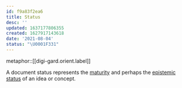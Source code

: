 ```yaml
---
id: f9a83f2ea6
title: Status
desc: ''
updated: 1637177806355
created: 1627917143618
date: '2021-08-04'
status: "\U0001F331"
---
```


metaphor::[[digi-gard.orient.label]]


A document status represents the [maturity](https://entries.andymatuschak.org/Taxonomy_of_entry_types) and perhaps the
[epistemic status](https://www.gwern.net/About#confidence-tags) of an idea or concept.
